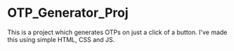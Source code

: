 # OTP_Generator_Proj
This is a project which generates OTPs on just a click of a button. I've made this using simple HTML, CSS and JS.
